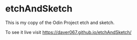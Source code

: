 # etchAndSketch
This is my copy of the Odin Project etch and sketch.

To see it live visit https://daver067.github.io/etchAndSketch/
